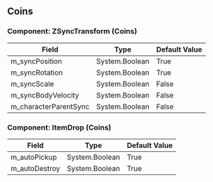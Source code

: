 ## Coins

### Component: ZSyncTransform (Coins)

|Field|Type|Default Value|
|---|---|---|
|m_syncPosition|System.Boolean|True|
|m_syncRotation|System.Boolean|True|
|m_syncScale|System.Boolean|False|
|m_syncBodyVelocity|System.Boolean|False|
|m_characterParentSync|System.Boolean|False|

### Component: ItemDrop (Coins)

|Field|Type|Default Value|
|---|---|---|
|m_autoPickup|System.Boolean|True|
|m_autoDestroy|System.Boolean|True|

